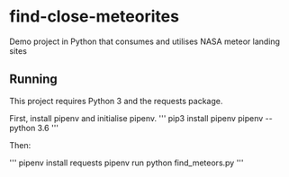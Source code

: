 # find-close-meteorites
Demo project in Python that consumes and utilises NASA meteor landing sites

## Running

This project requires Python 3 and the requests package.

First, install pipenv and initialise pipenv.
'''
pip3 install pipenv
pipenv --python 3.6
'''

Then:

'''
pipenv install requests
pipenv run python find_meteors.py
'''
